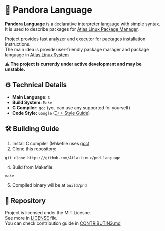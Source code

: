 [LICENSE]: https://github.com/AtlasLinux/pnd-language/blob/main/LICENSE
[CONTRIBUTING.md]: https://github.com/AtlasLinux/pnd-language/blob/main/CONTRIBUTING.md

# 🧩 Pandora Language
**Pandora Language** is a declarative interpreter langauge with simple syntax. <br/>
It is used to describe packages for [Atlas Linux Package Manager](https://github.com/AtlasLinux/pandora).

Project provides fast analyzer and executor for packages installation instructions.<br/>
The main idea is provide user-friendly package manager and package language in [Atlas Linux System](https://github.com/AtlasLinux/)

**⚠️ The project is currently under active development and may be unstable.**

## ⚙️ Technical Details
- **Main Language:** `C`
- **Build System:** `Make`
- **C Compiler:** `gcc` (you can use any supported for yourself)
- **Code Style:** `Google` ([C++ Style Guide](https://google.github.io/styleguide/cppguide.html))

## 🛠️ Building Guide
1. Install C compiler (Makefile uses [gcc](https://gcc.gnu.org/))
2. Clone this repository:
```command
git clone https://github.com/AtlasLinux/pnd-language
```
4. Build from Makefile:
```command
make
```
5. Compiled binary will be at `build/pnd`

## 👮 Repository
Project is licensed under the MIT Licesne. <br/>
See more in [LICENSE] file. <br/>
You can check contribution guide in [CONTRIBUTING.md]
